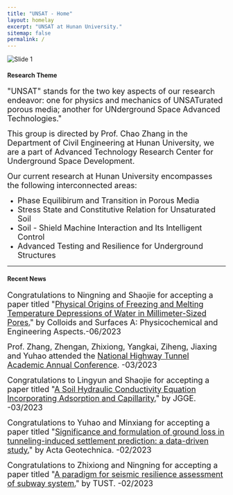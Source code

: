 ```yaml
---
title: "UNSAT - Home"
layout: homelay
excerpt: "UNSAT at Hunan University."
sitemap: false
permalink: /
---
```


<div class="carousel-inner" markdown="0">
        <div class="item active">
            <img src="{{ site.url }}{{ site.baseurl }}/images/cover_photo.jpg" alt="Slide 1" />
        </div>
</div>



<h4>Research Theme</h4>
<p><font size=4>"UNSAT" stands for the two key aspects of our research endeavor: one for physics and mechanics of UNSATurated porous media; another for UNderground Space Advanced Technologies." </font></p>
<p><font size=4> This group is directed by Prof. Chao Zhang in the Department of Civil Engineering at Hunan University, we are a part of Advanced Technology Research Center for Underground Space Development. </font></p>
<font size=4>Our current research at Hunan University encompasses the following interconnected areas:</font>
<ul >
    <li><font size=4>Phase Equilibirum and Transition in Porous Media</font></li>
    <li><font size=4>Stress State and Constitutive Relation for Unsaturated Soil</font></li>
    <li><font size=4>Soil - Shield Machine Interaction and Its Intelligent Control</font></li>
    <li><font size=4>Advanced Testing and Resilience for Underground Structures</font></li>
</ul>
<hr />

<h4>Recent News</h4>
<p><font size=4> Congratulations to Ningning and Shaojie for accepting a paper titled "<a href="https://www.sciencedirect.com/science/article/pii/S0927775723009354#:~:text=It%20is%20demonstrated%20that%20freezing,for%20freezing%20instead%20of%20capillarity">Physical Origins of Freezing and Melting Temperature Depressions of Water in Millimeter-Sized Pores.</a>" by Colloids and Surfaces A: Physicochemical and Engineering Aspects.-06/2023</font></p>
<p><font size=4> Prof. Zhang, Zhengan, Zhixiong, Yangkai, Ziheng, Jiaxing and Yuhao attended the <a href="https://jres2023.xhby.net/fz/hydt/202303/t20230306_7853945.shtml">National Highway Tunnel Academic Annual Conference</a>. -03/2023</font></p>
<p><font size=4> Congratulations to Lingyun and Shaojie for accepting a paper titled "<a href="https://ascelibrary.org/doi/abs/10.1061/JGGEFK.GTENG-11388">A Soil Hydraulic Conductivity Equation Incorporating Adsorption and Capillarity.</a>" by JGGE. -03/2023</font></p>
<p><font size=4> Congratulations to Yuhao and Minxiang for accepting a paper titled "<a href="https://link.springer.com/article/10.1007/s11440-023-01859-8">Significance and formulation of ground loss in tunneling-induced settlement prediction: a data-driven study.</a>" by Acta Geotechnica. -02/2023</font></p>
<p><font size=4> Congratulations to Zhixiong and Ningning for accepting a paper titled "<a href="https://www.sciencedirect.com/science/article/pii/S0886779823000810#:~:text=The%20proposed%20paradigm%20is%20implemented,state%20to%20the%20reverse%20one">A paradigm for seismic resilience assessment of subway system.</a>" by TUST. -02/2023</font></p>

